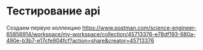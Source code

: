 # Тестирование api

Создаем первую коллекцию
https://www.postman.com/science-engineer-65856914/workspace/my-workspace/collection/45713376-e78df193-680a-490e-b3b7-e17cfe904fcf?action=share&creator=45713376
